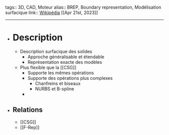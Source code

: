 tags:: 3D, CAD, Moteur
alias:: BREP, Boundary representation, Modélisation surfacique
link:: [Wikipédia](https://en.wikipedia.org/wiki/Boundary_representation) 
[[Apr 21st, 2023]]
***

- # Description
	- Description surfacique des solides
		- Approche généralisable et étendable
		- Représentation exacte des modèles
	- Plus flexible que la [[CSG]]
		- Supporte les mêmes opérations
		- Supporte des opérations plus complexes
			- Chanfreins et biseaux
			- NURBS et B-spline
		-
- ## Relations
	- [[CSG]]
	- [[F-Rep]]